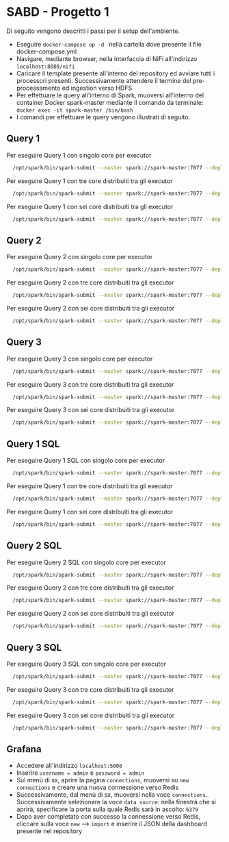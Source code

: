 # SABD - Progetto 1

Di seguito vengono descritti i passi per il setup dell'ambiente.

- Eseguire ```docker-compose up -d ``` nella cartella dove presente il file docker-compose.yml
- Navigare, mediante browser, nella interfaccia di NiFi all'indirizzo ```localhost:8080/nifi```
- Caricare il template presente all'interno del repository ed avviare tutti i processori presenti. Successivamente attendere il termine del pre-processamento ed ingestion verso HDFS
- Per effettuare le query all'interno di Spark, muoversi all'interno del container Docker spark-master mediante il comando da terminale: ```docker exec -it spark-master /bin/bash```
- I comandi per effettuare le query vengono illustrati di seguito.


## Query 1

Per eseguire Query 1 con singolo core per executor 

```bash
  /opt/spark/bin/spark-submit --master spark://spark-master:7077 --deploy-mode client --total-executor-cores 1 --executor-memory 1G query1.py
```

Per eseguire Query 1 con tre core distribuiti tra gli executor 

```bash
  /opt/spark/bin/spark-submit --master spark://spark-master:7077 --deploy-mode client --total-executor-cores 3 --executor-memory 1G query1.py
```

Per eseguire Query 1 con sei core distribuiti tra gli executor 

```bash
  /opt/spark/bin/spark-submit --master spark://spark-master:7077 --deploy-mode client --total-executor-cores 6 --executor-memory 1G query1.py
```

## Query 2

Per eseguire Query 2 con singolo core per executor 

```bash
  /opt/spark/bin/spark-submit --master spark://spark-master:7077 --deploy-mode client --total-executor-cores 1 --executor-memory 1G query2.py
```

Per eseguire Query 2 con tre core distribuiti tra gli executor 

```bash
  /opt/spark/bin/spark-submit --master spark://spark-master:7077 --deploy-mode client --total-executor-cores 3 --executor-memory 1G query2.py
```

Per eseguire Query 2 con sei core distribuiti tra gli executor 

```bash
  /opt/spark/bin/spark-submit --master spark://spark-master:7077 --deploy-mode client --total-executor-cores 6 --executor-memory 1G query2.py
```

## Query 3

Per eseguire Query 3 con singolo core per executor 

```bash
  /opt/spark/bin/spark-submit --master spark://spark-master:7077 --deploy-mode client --total-executor-cores 1 --executor-memory 1G query3.py
```

Per eseguire Query 3 con tre core distribuiti tra gli executor 

```bash
  /opt/spark/bin/spark-submit --master spark://spark-master:7077 --deploy-mode client --total-executor-cores 3 --executor-memory 1G query3.py
```

Per eseguire Query 3 con sei core distribuiti tra gli executor 

```bash
  /opt/spark/bin/spark-submit --master spark://spark-master:7077 --deploy-mode client --total-executor-cores 6 --executor-memory 1G query3.py
```


## Query 1 SQL

Per eseguire Query 1 SQL con singolo core per executor 

```bash
  /opt/spark/bin/spark-submit --master spark://spark-master:7077 --deploy-mode client --total-executor-cores 1 --executor-memory 1G query1SQL.py
```

Per eseguire Query 1 con tre core distribuiti tra gli executor 

```bash
  /opt/spark/bin/spark-submit --master spark://spark-master:7077 --deploy-mode client --total-executor-cores 3 --executor-memory 1G query1SQL.py
```

Per eseguire Query 1 con sei core distribuiti tra gli executor 

```bash
  /opt/spark/bin/spark-submit --master spark://spark-master:7077 --deploy-mode client --total-executor-cores 6 --executor-memory 1G query1SQL.py
```

## Query 2 SQL

Per eseguire Query 2 SQL con singolo core per executor 

```bash
  /opt/spark/bin/spark-submit --master spark://spark-master:7077 --deploy-mode client --total-executor-cores 1 --executor-memory 1G query2SQL.py
```

Per eseguire Query 2 con tre core distribuiti tra gli executor 

```bash
  /opt/spark/bin/spark-submit --master spark://spark-master:7077 --deploy-mode client --total-executor-cores 3 --executor-memory 1G query2SQL.py
```

Per eseguire Query 2 con sei core distribuiti tra gli executor 

```bash
  /opt/spark/bin/spark-submit --master spark://spark-master:7077 --deploy-mode client --total-executor-cores 6 --executor-memory 1G query2SQL.py
```

## Query 3 SQL

Per eseguire Query 3 SQL con singolo core per executor 

```bash
  /opt/spark/bin/spark-submit --master spark://spark-master:7077 --deploy-mode client --total-executor-cores 1 --executor-memory 1G query3SQL.py
```

Per eseguire Query 3 con tre core distribuiti tra gli executor 

```bash
  /opt/spark/bin/spark-submit --master spark://spark-master:7077 --deploy-mode client --total-executor-cores 3 --executor-memory 1G query3SQL.py
```

Per eseguire Query 3 con sei core distribuiti tra gli executor 

```bash
  /opt/spark/bin/spark-submit --master spark://spark-master:7077 --deploy-mode client --total-executor-cores 6 --executor-memory 1G query3SQL.py
```

## Grafana
- Accedere all'indirizzo ```localhost:5000```
- Inserire ```username = admin``` e ```password = admin```
- Sul menù di sx, aprire la pagina ```connections```, muoversi su ```new connections``` e creare una nuova connessione verso Redis
- Successivamente, dal menù di sx, muoversi nella voce ```connections```. Successivamente selezionare la voce ```data source```: nella finestrà che si aprirà, specificare la porta sulla quale Redis sarà in ascolto: ```6379```
- Dopo aver completato con successo la connessione verso Redis, cliccare sulla voce ```new``` --> ```import``` e inserire il JSON della dashboard presente nel repository

